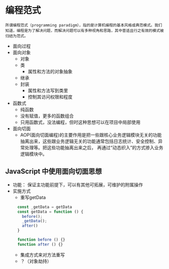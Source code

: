 # 编程范式

```
所谓编程范式（programming paradigm），指的是计算机编程的基本风格或典范模式。我们知道，编程是为了解决问题，而解决问题可以有多种视角和思路，其中普适且行之有效的模式被归结为范式。
```

- 面向过程
- 面向对象
  - 对象
  - 类
    - 属性和方法的对象抽象
  - 继承
  - 封装
    - 属性和方法写到类里
    - 控制其访问权限和程度
- 函数式
  - 纯函数
  - 没有赋值，更多的函数组合
  - 只用函数式，没法编程，但时这种思想可以在项目中局部使用
- 面向切面
  - AOP(面向切面编程)的主要作用是把一些跟核心业务逻辑模块无关的功能抽离出来，这些跟业务逻辑无关的功能通常包括日志统计、安全控制、异常处理等。把这些功能抽离出来之后， 再通过“动态织入”的方式掺入业务逻辑模块中。


## JavaScript 中使用面向切面思想

- 功能： 保证主功能前提下，可以有其他可拓展，可维护的附属操作
- 实施方式
  - 重写getData
  ```javascript
    const _getData = getData
    const getData = function () {
      before();
      _getData();
      after()
    }

    function before () {}
    function after () {}
  ```
  - 集成方式来对方法重写
  - ？（对象劫持）
  